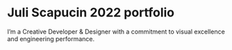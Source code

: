 # Juli Scapucin 2022 portfolio

I’m a Creative Developer & Designer with a commitment to visual excellence and engineering performance.
